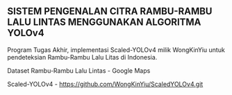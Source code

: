 ## SISTEM PENGENALAN CITRA RAMBU-RAMBU LALU LINTAS MENGGUNAKAN ALGORITMA YOLOv4

Program Tugas Akhir, implementasi Scaled-YOLOv4 milik WongKinYiu untuk pendeteksian Rambu-Rambu Lalu Litas di Indonesia.


Dataset Rambu-Rambu Lalu Lintas - Google Maps

Scaled-YOLOv4 - https://github.com/WongKinYiu/ScaledYOLOv4.git
